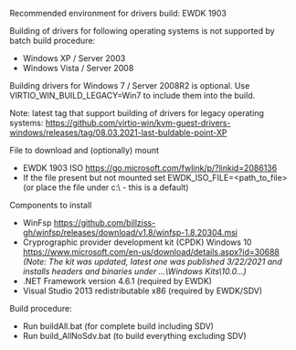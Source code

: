 Recommended environment for drivers build: EWDK 1903

Building of drivers for following operating systems is not supported by batch build procedure:
* Windows XP / Server 2003
* Windows Vista / Server 2008

Building drivers for Windows 7 / Server 2008R2 is optional.
Use VIRTIO_WIN_BUILD_LEGACY=Win7 to include them into the build.

Note: latest tag that support building of drivers for legacy operating systems:
https://github.com/virtio-win/kvm-guest-drivers-windows/releases/tag/08.03.2021-last-buldable-point-XP

File to download and (optionally) mount
* EWDK 1903 ISO https://go.microsoft.com/fwlink/p/?linkid=2086136
* If the file present but not mounted set EWDK_ISO_FILE=<path_to_file> (or place the file under c:\ - this is a default)

Components to install
* WinFsp https://github.com/billziss-gh/winfsp/releases/download/v1.8/winfsp-1.8.20304.msi
* Cryprographic provider development kit (CPDK) Windows 10 https://www.microsoft.com/en-us/download/details.aspx?id=30688
_(Note: The kit was updated, latest one was published 3/22/2021 and installs headers and binaries under ...\Windows Kits\10.0\...)_
* .NET Framework version 4.6.1 (required by EWDK)
* Visual Studio 2013 redistributable x86 (required by EWDK/SDV)

Build procedure:
* Run buildAll.bat (for complete build including SDV)
* Run build_AllNoSdv.bat (to build everything excluding SDV)

